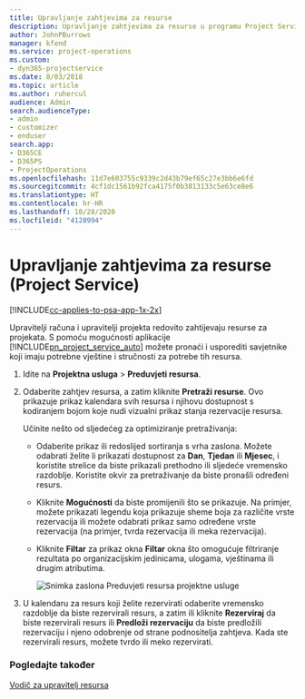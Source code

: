 ```yaml
---
title: Upravljanje zahtjevima za resurse
description: Upravljanje zahtjevima za resurse u programu Project Service
author: JohnPBurrows
manager: kfend
ms.service: project-operations
ms.custom:
- dyn365-projectservice
ms.date: 8/03/2018
ms.topic: article
ms.author: ruhercul
audience: Admin
search.audienceType:
- admin
- customizer
- enduser
search.app:
- D365CE
- D365PS
- ProjectOperations
ms.openlocfilehash: 11d7e603755c9339c2d43b79ef65c27e3bb6e6fd
ms.sourcegitcommit: 4cf1dc1561b92fca4175f0b3813133c5e63ce8e6
ms.translationtype: HT
ms.contentlocale: hr-HR
ms.lasthandoff: 10/28/2020
ms.locfileid: "4128994"
---
```

# <a name="manage-resource-requests-project-service"></a>Upravljanje zahtjevima za resurse (Project Service)

[!INCLUDE[cc-applies-to-psa-app-1x-2x](../includes/cc-applies-to-psa-app-1x-2x.md)]

Upravitelji računa i upravitelji projekta redovito zahtijevaju resurse za projekata. S pomoću mogućnosti aplikacije [!INCLUDE[pn_project_service_auto](../includes/pn-project-service-auto.md)] možete pronaći i usporediti savjetnike koji imaju potrebne vještine i stručnosti za potrebe tih resursa.  
  
1. Idite na **Projektna usluga** > **Preduvjeti resursa**.  
  
2. Odaberite zahtjev resursa, a zatim kliknite **Pretraži resurse**. Ovo prikazuje prikaz kalendara svih resursa i njihovu dostupnost s kodiranjem bojom koje nudi vizualni prikaz stanja rezervacije resursa.  
  
    Učinite nešto od sljedećeg za optimiziranje pretraživanja:  
  
   -   Odaberite prikaz ili redoslijed sortiranja s vrha zaslona. Možete odabrati želite li prikazati dostupnost za **Dan**, **Tjedan** ili **Mjesec**, i koristite strelice da biste prikazali prethodno ili sljedeće vremensko razdoblje. Koristite okvir za pretraživanje da biste pronašli određeni resurs.  
  
   -   Kliknite **Mogućnosti** da biste promijenili što se prikazuje. Na primjer, možete prikazati legendu koja prikazuje sheme boja za različite vrste rezervacija ili možete odabrati prikaz samo određene vrste rezervacija (na primjer, tvrda rezervacija ili meka rezervacija).  
  
   -   Kliknite **Filtar** za prikaz okna **Filtar** okna što omogućuje filtriranje rezultata po organizacijskim jedinicama, ulogama, vještinama ili drugim atributima.  
  
       ![Snimka zaslona Preduvjeti resursa projektne usluge](../psa/media/project-service-resource-request-screen.png "Snimka zaslona Preduvjeti resursa projektne usluge")  
  
3. U kalendaru za resurs koji želite rezervirati odaberite vremensko razdoblje da biste rezervirali resurs, a zatim ili kliknite **Rezerviraj** da biste rezervirali resurs ili **Predloži rezervaciju** da biste predložili rezervaciju i njeno odobrenje od strane podnositelja zahtjeva. Kada ste rezervirali resurs, možete tvrdo ili meko rezervirati.  
  
### <a name="see-also"></a>Pogledajte također  
 [Vodič za upravitelj resursa](../psa/resource-manager-guide.md)
